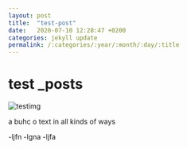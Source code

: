 ```yaml
---
layout: post
title:  "test-post"
date:   2020-07-10 12:28:47 +0200
categories: jekyll update
permalink: /:categories/:year/:month/:day/:title
---
```


# test _posts
![testimg](/assets/img/hiking/hiking-ettaler-mandl-1.jpeg)

a buhc o text in all kinds of ways

-ljfn
-lgna
-ljfa
